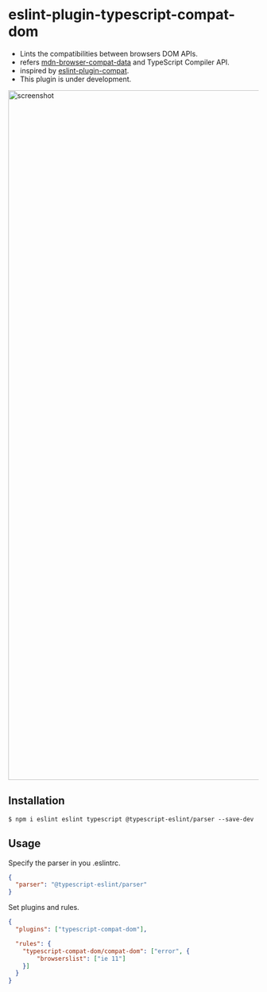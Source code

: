 # eslint-plugin-typescript-compat-dom

- Lints the compatibilities between browsers DOM APIs.
- refers [mdn\-browser\-compat\-data](https://www.npmjs.com/package/mdn-browser-compat-data) and TypeScript Compiler API.
- inspired by [eslint\-plugin\-compat](https://www.npmjs.com/package/eslint-plugin-compat).
- This plugin is under development.

<img width="1385" alt="screenshot" src="https://user-images.githubusercontent.com/18360/75621805-a78a1a80-5bdc-11ea-930c-8087fa7a9479.png">

## Installation

```
$ npm i eslint eslint typescript @typescript-eslint/parser --save-dev
```

## Usage

Specify the parser in you .eslintrc.

```json
{
  "parser": "@typescript-eslint/parser"
}
```

Set plugins and rules.

```json
{
  "plugins": ["typescript-compat-dom"],

  "rules": {
    "typescript-compat-dom/compat-dom": ["error", {
        "browserslist": ["ie 11"]
    }]
  }
}
```


